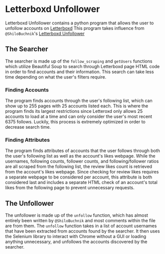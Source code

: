# Letterboxd Unfollower

Letterboxd Unfollower contains a python program that allows the user to unfollow accounts on [Letterboxd](https://letterboxd.com/) This program takes influence from `@ShiloBuchnik`'s [Letterboxd Unfollower](https://github.com/ShiloBuchnik/letterboxd_unfollower/)

## The Searcher

The searcher is made up of the `follow_scraping` and `getUsers` functions which utilize Beautiful Soup to search through Letterboxd page HTML code in order to find accounts and their information. This search can take less time depending on what the user's filters require.

### Finding Accounts

The program finds accounts through the user's following list, which can show up to 255 pages with 25 accounts listed each. This is where the program finds its largest restrictions since Letteroxd only allows 25 accounts to load at a time and can only consider the user's most recent 6375 follows. Luckily, this process is extremely optimized in order to decrease search time.

### Finding Attributes

The program finds attributes of accounts that the user follows through both the user's following list as well as the account's likes webpage. While the usernames, following counts, follower counts, and following/follower ratios are all scraped from the following list, the review likes count is retrieved from the account's likes webpage. Since checking for review likes requires a separate webpage to be considered per account, this attribute is both considered last and includes a separate HTML check of an account's total likes from the following page to prevent unnecessary requests.

## The Unfollower

The unfollower is made up of the `unfollow` function, which has almost entirely been written by `@ShiloBuchnik` and most comments within the file are from them. The `unfollow` function takes in a list of account usernames that have been extracted from accounts found by the searcher. It then uses the Selenium library to interact with Chrome without a GUI or loading anything unnecessary, and unfollows the accounts discovered by the searcher.

